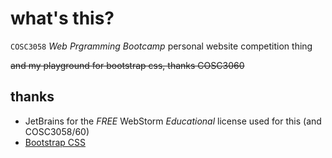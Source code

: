 # what's this?

`COSC3058` *Web Prgramming Bootcamp* personal website competition thing 

~~and my playground for bootstrap css, thanks COSC3060~~

## thanks

- JetBrains for the *FREE* WebStorm *Educational* license used for this (and COSC3058/60)
- [Bootstrap CSS](https://getbootstrap.com/)